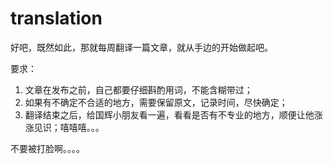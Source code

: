 # translation

好吧，既然如此，那就每周翻译一篇文章，就从手边的开始做起吧。

要求：
1. 文章在发布之前，自己都要仔细斟酌用词，不能含糊带过；
2. 如果有不确定不合适的地方，需要保留原文，记录时间，尽快确定；
3. 翻译结束之后，给国辉小朋友看一遍，看看是否有不专业的地方，顺便让他涨涨见识；嘻嘻嘻。。。

不要被打脸啊。。。。